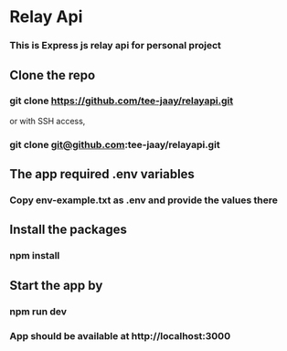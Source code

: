 # Relay Api
### This is Express js relay api for personal project

## Clone the repo
### git clone https://github.com/tee-jaay/relayapi.git
or with SSH access,
###  git clone git@github.com:tee-jaay/relayapi.git

## The app required .env variables
### Copy env-example.txt as .env and provide the values there

## Install the packages
### 
### npm install

## Start the app by
### npm run dev

### App should be available at http://localhost:3000